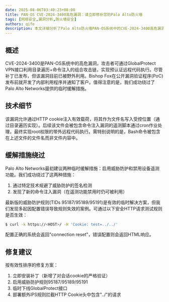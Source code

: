 ```yaml
---
date: 2025-08-06T03:40:23+08:00
title: PAN-OS CVE-2024-3400高危漏洞：请立即修补您的Palo Alto防火墙
tags: [网络安全,漏洞分析,防火墙安全]
authors: qife
description: 本文详细分析了Palo Alto防火墙PAN-OS系统中的CVE-2024-3400高危漏洞，该漏洞允许攻击者通过GlobalProtect VPN接口实现预认证远程代码执行。文章包含漏洞技术细节、缓解措施绕过方法及修复建议。
---
```


## 概述
CVE-2024-3400是PAN-OS系统中的高危漏洞，攻击者可通过GlobalProtect VPN接口利用目录遍历+命令注入的组合攻击链，实现预认证远程代码执行。尽管补丁已发布，但该漏洞目前已被野外利用。Bishop Fox在公开漏洞验证程序(PoC)发布前就开发了内部利用程序并通知了客户。值得注意的是，我们成功绕过了Palo Alto Networks提供的临时缓解措施。

## 技术细节
该漏洞允许通过HTTP cookie注入有效载荷，将其作为文件名写入受控位置（通过目录遍历实现）。后续该文件会被包含命令注入漏洞的遥测脚本通过cron作业处理，最终实现root权限的带外远程代码执行。需特别说明的是，Bash命令被包含在上述文件的文件名而非文件内容中。

## 缓解措施绕过
Palo Alto Networks最初建议两种临时缓解措施：启用威胁防护和禁用设备遥测功能。我们成功绕过了这两种措施：
1. 通过特定技术规避了威胁防护的签名检测
2. 发现了新的命令注入漏洞（在遥测功能禁用时仍可被利用）

最新版的威胁防护规则(TIDs 95187/95189/95191)是有效的临时解决方案，但我们发现多起因配置错误导致规则失效的案例。可通过以下安全HTTP请求测试规则是否生效：
```bash
$ curl -k https://<HOST>/ -H 'Cookie: test=../../'
```
配置正确的系统会返回"connection reset"，错误配置则会返回HTML响应。

## 修复建议
按有效性排序的修复方案：
1. 立即安装补丁（新增了对会话cookie的严格验证）
2. 启用威胁防护规则95187/95189/95191
3. 临时下线GlobalProtect接口
4. 部署额外IPS规则拦截HTTP Cookie头中包含"../"的请求